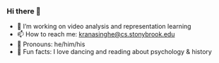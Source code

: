 ### Hi there 👋

<!--
**kahnchana/kahnchana** is a ✨ _special_ ✨ repository because its `README.md` (this file) appears on your GitHub profile.

- 🔭 I’m currently working on few-shot learning and representation learning
- 🌱 I’m currently learning about 
- 👯 I’m looking to collaborate on ...
- 🤔 I’m looking for help with ...
- 💬 Ask me about ...
- 📫 How to reach me: kahnchana@gmail.com
- 😄 Pronouns: he/him/his
- 👯 Fun fact: I love dancing

-->

- 🔭 I’m working on video analysis and representation learning
- 📫 How to reach me: kranasinghe@cs.stonybrook.edu
- 💬 Pronouns: he/him/his
- 👯 Fun facts: I love dancing and reading about psychology & history 
